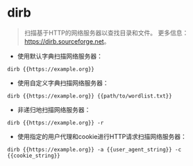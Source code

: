 # dirb

> 扫描基于HTTP的网络服务器以查找目录和文件。
> 更多信息：<https://dirb.sourceforge.net>。

- 使用默认字典扫描网络服务器：

`dirb {{https://example.org}}`

- 使用自定义字典扫描网络服务器：

`dirb {{https://example.org}} {{path/to/wordlist.txt}}`

- 非递归地扫描网络服务器：

`dirb {{https://example.org}} -r`

- 使用指定的用户代理和cookie进行HTTP请求扫描网络服务器：

`dirb {{https://example.org}} -a {{user_agent_string}} -c {{cookie_string}}`